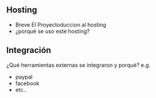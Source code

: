 ## Hosting

- Breve El Proyectoduccion al hosting
- ¿porqué se uso este hosting?

## Integración

¿Qué herramientas externas se integraron y porqué?
e.g. 
- paypal
- facebook
- etc..
